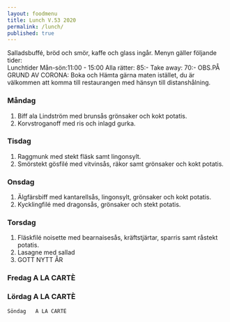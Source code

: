 ```yaml
---
layout: foodmenu
title: Lunch V.53 2020
permalink: /lunch/
published: true
---
```

Salladsbuffé, bröd och smör, kaffe och glass ingår.
Menyn gäller följande tider:  
Lunchtider  Mån-sön:11:00 - 15:00
Alla rätter: 85:- Take away: 70:-
OBS.PÅ GRUND AV CORONA: Boka och Hämta gärna maten istället, du är välkommen att komma till restaurangen med hänsyn till distanshålning.
     
                           
### Måndag
1. Biff ala Lindström med brunsås grönsaker och kokt potatis.
2. Korvstroganoff med ris och inlagd gurka.

### Tisdag
1. Raggmunk med stekt fläsk samt lingonsylt.
2. Smörstekt gösfilé med vitvinsås, räkor samt grönsaker och kokt potatis.

### Onsdag
1. Älgfärsbiff med kantarellsås, lingonsylt, grönsaker och kokt potatis.
2. Kycklingfilé med dragonsås, grönsaker och stekt potatis.

### Torsdag
1. Fläskfilé noisette med bearnaisesås, kräftstjärtar, sparris samt råstekt potatis. 
2. Lasagne med sallad
3. GOTT NYTT ÅR

### Fredag   A LA CARTÈ
### Lördag   A LA CARTÈ
    Söndag   A LA CARTÈ
       
    

   
    
   
     
